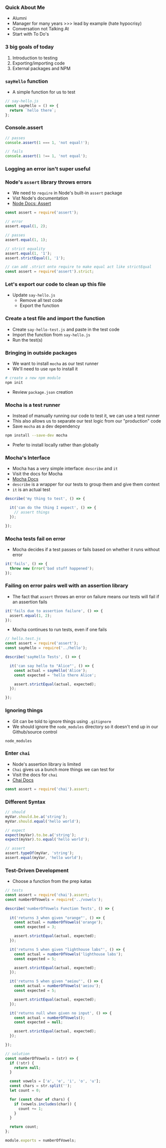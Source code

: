 ### Quick About Me
* Alumni
* Manager for many years >>> lead by example (hate hypocrisy)
* Conversation not Talking At
* Start with To Do's

### 3 big goals of today
1. Introduction to testing
2. Exporting/importing code
3. External packages and NPM

### `sayHello` function
* A simple function for us to test

```js
// say-hello.js
const sayHello = () => {
  return `hello there`;
};
```

### Console.assert

```js
// passes
console.assert(1 === 1, 'not equal!');

// fails
console.assert(1 !== 1, 'not equal');
```

### Logging an error isn't super useful

### Node's `assert` library throws errors
* We need to `require` in Node's built-in `assert` package
* Vist Node's documentation
* [Node Docs: Assert](https://nodejs.org/api/assert.html)

```js
const assert = require('assert');

// error
assert.equal(1, 2);

// passes
assert.equal(1, 1);

// strict equality
assert.equal(1, '1');
assert.strictEqual(1, '1');

// can add .strict onto require to make equal act like strictEqual
const assert = require('assert').strict;
```

### Let's export our code to clean up this file
* Update `say-hello.js`
  * Remove all test code
  * Export the function

### Create a test file and import the function
* Create `say-hello-test.js` and paste in the test code
* Import the function from `say-hello.js`
* Run the test(s)

### Bringing in outside packages
* We want to install `mocha` as our test runner
* We'll need to use `npm` to install it

```sh
# create a new npm module
npm init
```

* Review `package.json` creation

### Mocha is a test runner
* Instead of manually running our code to test it, we can use a test runner
* This also allows us to separate our test logic from our "production" code
* Save `mocha` as a dev dependency

```sh
npm install --save-dev mocha
```

* Prefer to install locally rather than globally

### Mocha's Interface
* Mocha has a very simple interface: `describe` and `it`
* Visit the docs for Mocha
* [Mocha Docs](https://mochajs.org/)
* `describe` is a wrapper for our tests to group them and give them context
* `it` is an actual test

```js
describe('my thing to test', () => {

  it('can do the thing I expect', () => {
    // assert things
  });

});
```

### Mocha tests fail on error
* Mocha decides if a test passes or fails based on whether it runs without error

```js
it('fails', () => {
  throw new Error('bad stuff happened');
});
```

### Failing on error pairs well with an assertion library
* The fact that `assert` throws an error on failure means our tests will fail if an assertion fails

```js
it('fails due to assertion failure', () => {
  assert.equal(1, 2);
});
```

* Mocha continues to run tests, even if one fails

```js
// hello.test.js
const assert = require('assert');
const sayHello = require('../hello');

describe('sayHello Tests', () => {

  it('can say hello to "Alice"', () => {
    const actual = sayHello('Alice');
    const expected = 'hello there Alice';

    assert.strictEqual(actual, expected);
  });

});
```

### Ignoring things
* Git can be told to ignore things using `.gitignore`
* We should ignore the `node_modules` directory so it doesn't end up in our Github/source control

```
node_modules
```

### Enter `chai`
* Node's assertion library is limited
* `Chai` gives us a bunch more things we can test for
* Visit the docs for `chai`
* [Chai Docs](https://www.chaijs.com/api/)

```js
const assert = require('chai').assert;
```

### Different Syntax

```js
// should
myVar.should.be.a('string');
myVar.should.equal('hello world');

// expect
expect(myVar).to.be.a('string');
expect(myVar).to.equal('hello world');

// assert
assert.typeOf(myVar, 'string');
assert.equal(myVar, 'hello world');
```

### Test-Driven Development
* Choose a function from the prep katas

```js
// tests
const assert = require('chai').assert;
const numberOfVowels = require('../vowels');

describe('numberOfVowels Function Tests', () => {
  
  it('returns 3 when given "orange"', () => {
    const actual = numberOfVowels('orange');
    const expected = 3;

    assert.strictEqual(actual, expected);
  });

  it('returns 5 when given "lighthouse labs"', () => {
    const actual = numberOfVowels('lighthouse labs');
    const expected = 5;

    assert.strictEqual(actual, expected);
  });

  it('returns 5 when given "aeiou"', () => {
    const actual = numberOfVowels('aeiou');
    const expected = 5;

    assert.strictEqual(actual, expected);
  });

  it('returns null when given no input', () => {
    const actual = numberOfVowels();
    const expected = null;

    assert.strictEqual(actual, expected);
  });

});
```

```js
// solution
const numberOfVowels = (str) => {
  if (!str) {
    return null;
  }

  const vowels = ['a', 'e', 'i', 'o', 'u'];
  const chars = str.split('');
  let count = 0;

  for (const char of chars) {
    if (vowels.includes(char)) {
      count += 1;
    }
  }

  return count;
};

module.exports = numberOfVowels;
```
